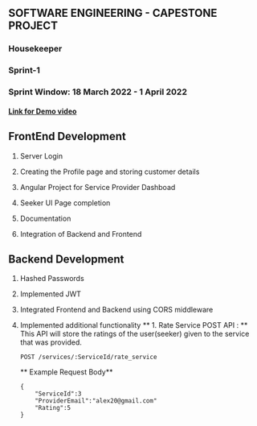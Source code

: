 ## SOFTWARE ENGINEERING - CAPESTONE PROJECT

<h3>Housekeeper</h3>

<h3>Sprint-1</h3>

<h3>Sprint Window: 18 March 2022 - 1 April 2022</h3>

#### [Link for Demo video](https://drive.google.com/file/d/1GKkM8iadspTaJr-3h-YUN5BQVMffEiOZ/view?usp=sharing)

<h2>FrontEnd Development</h2>

1. Server Login

2. Creating the Profile page and storing customer details

3. Angular Project for Service Provider Dashboad

4. Seeker UI Page completion

5. Documentation

6. Integration of Backend and Frontend

<h2>Backend Development</h2> 

1. Hashed Passwords

2. Implemented JWT

3. Integrated Frontend and Backend using CORS middleware

4. Implemented additional functionality
    ** 1. Rate Service POST API : **
    This API will store the ratings of the user(seeker) given to the service that was provided.
    ```
    POST /services/:ServiceId/rate_service
    ```
    ** Example Request Body**
    ```
    {
        "ServiceId":3
        "ProviderEmail":"alex20@gmail.com"
        "Rating":5
    }

